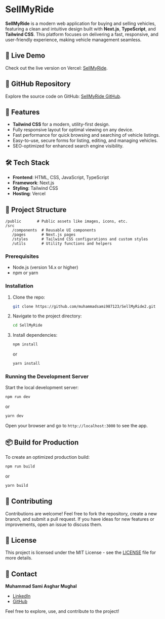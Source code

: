 # SellMyRide

**SellMyRide** is a modern web application for buying and selling vehicles, featuring a clean and intuitive design built with **Next.js**, **TypeScript**, and **Tailwind CSS**. This platform focuses on delivering a fast, responsive, and user-friendly experience, making vehicle management seamless.

## 📌 **Live Demo**
Check out the live version on Vercel: [SellMyRide](https://sellmyride2.vercel.app/).

## 📂 **GitHub Repository**
Explore the source code on GitHub: [SellMyRide GitHub](https://github.com/muhammadsami987123/SellMyRide2.git).

## 🚀 **Features**
- **Tailwind CSS** for a modern, utility-first design.
- Fully responsive layout for optimal viewing on any device.
- Fast performance for quick browsing and searching of vehicle listings.
- Easy-to-use, secure forms for listing, editing, and managing vehicles.
- SEO-optimized for enhanced search engine visibility.

## 🛠️ **Tech Stack**
- **Frontend**: HTML, CSS, JavaScript, TypeScript
- **Framework**: Next.js
- **Styling**: Tailwind CSS
- **Hosting**: Vercel

## 📂 **Project Structure**
```
/public       # Public assets like images, icons, etc.
/src
   /components  # Reusable UI components
   /pages       # Next.js pages
   /styles      # Tailwind CSS configurations and custom styles
   /utils       # Utility functions and helpers
```


### Prerequisites
- Node.js (version 14.x or higher)
- npm or yarn

### Installation
1. Clone the repo:
   ```bash
   git clone https://github.com/muhammadsami987123/SellMyRide2.git
   ```
2. Navigate to the project directory:
   ```bash
   cd SellMyRide
   ```
3. Install dependencies:
   ```bash
   npm install
   ```
   or
   ```bash
   yarn install
   ```

### Running the Development Server
Start the local development server:
```bash
npm run dev
```
or
```bash
yarn dev
```
Open your browser and go to `http://localhost:3000` to see the app.

## 📦 **Build for Production**
To create an optimized production build:
```bash
npm run build
```
or
```bash
yarn build
```

## 📝 **Contributing**
Contributions are welcome! Feel free to fork the repository, create a new branch, and submit a pull request. If you have ideas for new features or improvements, open an issue to discuss them.

## 📄 **License**
This project is licensed under the MIT License - see the [LICENSE](LICENSE) file for more details.

## 📧 **Contact**
**Muhammad Sami Asghar Mughal**  
- [LinkedIn](https://www.linkedin.com/in/muhammad-sami-3aa6102b8)  
- [GitHub](https://github.com/muhammadsami987123)

Feel free to explore, use, and contribute to the project!

